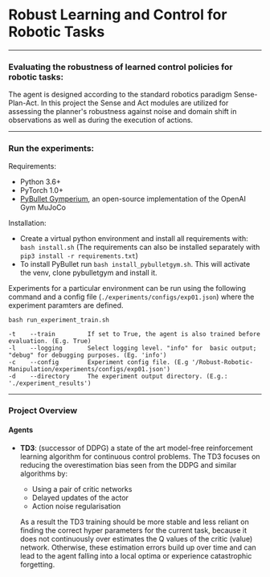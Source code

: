 # Robust Learning and Control for Robotic Tasks

---

### Evaluating the robustness of learned control policies for robotic tasks:

The agent is designed according to the standard robotics paradigm Sense-Plan-Act. In this project the Sense and Act
modules are utilized for assessing the planner's robustness against noise and domain shift in observations as well as
during the execution of actions.

---

### Run the experiments:

Requirements:
* Python 3.6+
* PyTorch 1.0+
* [PyBullet Gymperium](https://github.com/benelot/pybullet-gym), an open-source implementation of the OpenAI Gym MuJoCo

Installation:
* Create a virtual python environment and install  all requirements with: `bash install.sh`
(The requirements can also be installed separately with `pip3 install -r requirements.txt`)
* To install PyBullet run `bash install_pybulletgym.sh`. This will activate the venv, clone pybulletgym and install it.

Experiments for a particular environment can be run using the following command and a config file (`./experiments/configs/exp01.json`) where the experiment paramters are defined.

```
bash run_experiment_train.sh

-t    --train         If set to True, the agent is also trained before evaluation. (E.g. True)
-l    --logging       Select logging level. "info" for  basic output; "debug" for debugging purposes. (Eg. 'info')
-c    --config        Experiment config file. (E.g '/Robust-Robotic-Manipulation/experiments/configs/exp01.json')
-d    --directory     The experiment output directory. (E.g.: './experiment_results')
```

---

### Project Overview
#### Agents
* __TD3__: (successor of DDPG) a state of the art model-free reinforcement learning algorithm for continuous control problems.
 The TD3 focuses on reducing the overestimation bias seen from the DDPG and similar algorithms by:
    * Using a pair of critic networks
    * Delayed updates of the actor
    * Action noise regularisation
    
  As a result the TD3 training should be more stable and less reliant on finding the correct hyper parameters for the current task,
  because it does not continuously over estimates the Q values of the critic (value) network. 
  Otherwise, these estimation errors build up over time and can lead to the agent falling into a local optima 
  or experience catastrophic forgetting. 
